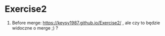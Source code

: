 # Exercise2
1. Before merge: https://keysy1987.github.io/Exercise2/ , ale czy to będzie widoczne o merge ;) ?
